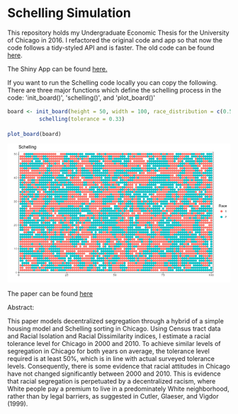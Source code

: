 # Schelling Simulation

This repository holds my Undergraduate Economic Thesis for the University of Chicago in 2016. I refactored the original code and app so that now the code follows a tidy-styled API and is faster. The old code can be found [here](https://github.com/badbayesian/schelling_extension/blob/old/schelling_old.R).

The Shiny App can be found [here.](https://badbayesian.shinyapps.io/schelling_app_flex/)

If you want to run the Schelling code locally you can copy the following.
There are three major functions which define the schelling process in the code: 'init_board()', 'schelling()', and 'plot_board()'
```r
board <- init_board(height = 50, width = 100, race_distribution = c(0.5, 0.5), filled = 0.95) %>%
          schelling(tolerance = 0.33)

plot_board(board)
```
![](examples/R_board_plot.png)

The paper can be found [here](https://github.com/badbayesian/schelling_extension/blob/master/Thesis/Silva-Inclan%20-%202016%20-%20Schelling%20Index%20Measuring%20Decentralized%20Racism%20in%20the%20Chicago%20Housing%20Market.pdf)

Abstract:

This paper models decentralized segregation through a hybrid of a simple housing model and Schelling sorting in Chicago. Using Census tract data and Racial Isolation and Racial Dissimilarity indices, I estimate a racial tolerance level for Chicago in 2000 and 2010. To achieve similar levels of segregation in Chicago for both years on average, the tolerance level required is at least 50%, which is in line with actual surveyed tolerance levels.  Consequently, there is some evidence that racial attitudes in Chicago have not changed significantly between 2000 and 2010. This is evidence that racial segregation is perpetuated by a decentralized racism, where White people pay a premium to live in a predominately White neighborhood, rather than by legal barriers, as suggested in Cutler, Glaeser, and Vigdor (1999).
